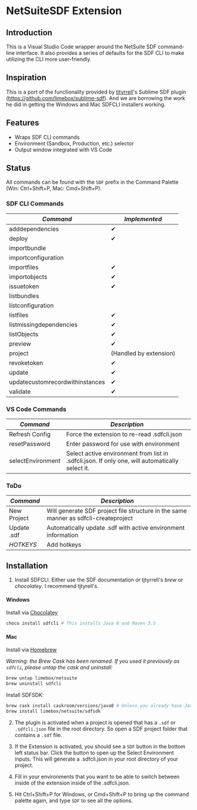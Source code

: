 # NetSuiteSDF Extension

## Introduction

This is a Visual Studio Code wrapper around the NetSuite SDF command-line interface. It also provides a series of defaults for the SDF CLI to make utilizing the CLI more user-friendly.

## Inspiration

This is a port of the functionality provided by [tjtyrrell](https://github.com/tjtyrrell)'s Sublime SDF plugin (<https://github.com/limebox/sublime-sdf>). And we are borrowing the work he did in getting the Windows and Mac SDFCLI installers working.

## Features

- Wraps SDF CLI commands
- Environment (Sandbox, Production, etc.) selector
- Output window integrated with VS Code

## Status

All commands can be found with the `SDF` prefix in the Command Palette (Win: Ctrl+Shift+P, Mac: Cmd+Shift+P).

### SDF CLI Commands

| _Command_                       | _Implemented_          |
| ------------------------------- | ---------------------- |
| adddependencies                 | ✔                      |
| deploy                          | ✔                      |
| importbundle                    |                        |
| importconfiguration             |                        |
| importfiles                     | ✔                      |
| importobjects                   | ✔                      |
| issuetoken                      | ✔                      |
| listbundles                     |                        |
| listconfiguration               |                        |
| listfiles                       | ✔                      |
| listmissingdependencies         | ✔                      |
| listObjects                     | ✔                      |
| preview                         | ✔                      |
| project                         | (Handled by extension) |
| revoketoken                     | ✔                      |
| update                          | ✔                      |
| updatecustomrecordwithinstances | ✔                      |
| validate                        | ✔                      |

### VS Code Commands

| _Command_         | _Description_                                                                                   |
| ----------------- | ----------------------------------------------------------------------------------------------- |
| Refresh Config    | Force the extension to re-read .sdfcli.json                                                     |
| resetPassword     | Enter password for use with environment                                                         |
| selectEnvironment | Select active environment from list in .sdfcli.json. If only one, will automatically select it. |

### ToDo

| _Command_   | _Description_                                                                       |
| ----------- | ----------------------------------------------------------------------------------- |
| New Project | Will generate SDF project file structure in the same manner as sdfcli-createproject |
| Update .sdf | Automatically update .sdf with active environment information                       |
| _HOTKEYS_   | Add hotkeys                                                                         |

## Installation

1. Install SDFCLI. Either use the SDF documentation or tjtyrrell's _brew_ or _chocolatey_. I recommend tjtyrell's.

#### Windows

Install via [Chocolatey](https://chocolatey.org)

```bash
choco install sdfcli # This installs Java 8 and Maven 3.5
```

#### Mac

Install via [Homebrew](https://brew.sh)

_Warning: the Brew Cask has been renamed. If you used it previously as `sdfcli`, please untap the cask and uninstall:_

```bash
brew untap limebox/netsuite
brew uninstall sdfcli
```

Install SDFSDK:

```bash
brew cask install caskroom/versions/java8 # Unless you already have Java 8 installed.
brew install limebox/netsuite/sdfsdk
```

2. The plugin is activated when a project is opened that has a `.sdf` or `.sdfcli.json` file in the root directory. So open a SDF project folder that contains a `.sdf` file.

3) If the Extension is activated, you should see a `SDF` button in the bottom left status bar. Click the button to open up the Select Environment inputs. This will generate a .sdfcli.json in your root directory of your project.

4) Fill in your environments that you want to be able to switch between inside of the extension inside of the .sdfcli.json.

5) Hit Ctrl+Shift+P for Windows, or Cmd+Shift+P to bring up the command palette again, and type `SDF` to see all the options.
